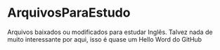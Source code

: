 # ArquivosParaEstudo
Arquivos baixados ou modificados para estudar Inglês.
Talvez nada de muito interessante por aqui, isso é quase um Hello Word do GitHub
